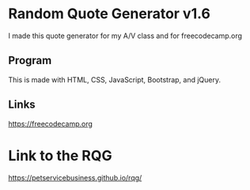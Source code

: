 # Random Quote Generator v1.6

I made this quote generator for my A/V class and for freecodecamp.org

## Program

This is made with HTML, CSS, JavaScript, Bootstrap, and jQuery.

## Links

https://freecodecamp.org

# Link to the RQG

https://petservicebusiness.github.io/rqg/
